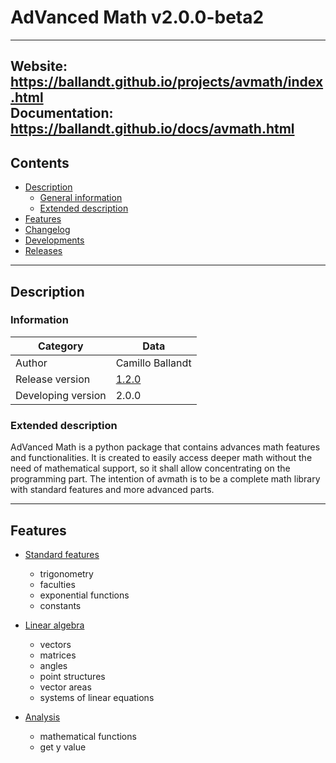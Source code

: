 # AdVanced Math v2.0.0-beta2

***
Website: https://ballandt.github.io/projects/avmath/index.html <br>
Documentation: https://ballandt.github.io/docs/avmath.html
---
## Contents

* [Description](#description)
  * [General information](#information)
  * [Extended description](#extended-description)
* [Features](#features)
* [Changelog](CHANGELOG.md)
* [Developments](DEVELOPMENTS.md)
* [Releases](https://www.github.com/ballandt/avmath/releases)
---

## Description
### Information

Category | Data
------------ | -------------
Author | Camillo Ballandt
Release version | [1.2.0](https://www.github.com/ballandt/avmath/releases/tag/1.2.0)
Developing version | 2.0.0
### Extended description

AdVanced Math is a python package that contains advances math features
and functionalities. It is created to easily access deeper math
without the need of mathematical support, so it shall allow
concentrating on the programming part. The intention of avmath
is to be a complete math library with standard features and
more advanced parts.

---
## Features

* [Standard features](https://www.github.com/ballandt/avmath/blob/master/scr/avmath/__init__.py)
  * trigonometry
  * faculties
  * exponential functions
  * constants

* [Linear algebra](https://www.github.com/ballandt/avmath/blob/master/src/evmath/lina.py)
  * vectors
  * matrices
  * angles
  * point structures
  * vector areas
  * systems of linear equations
* [Analysis](https://www.github.com/ballandt/avmath/blob/master/src/evmath/ana.py)
  * mathematical functions
  * get y value